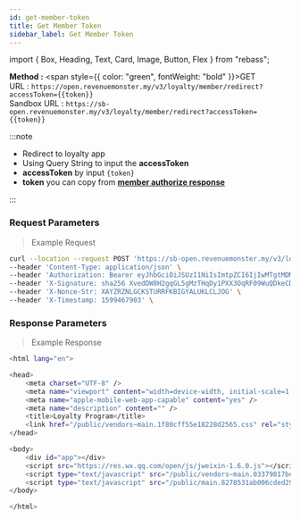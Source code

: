```yaml
---
id: get-member-token
title: Get Member Token
sidebar_label: Get Member Token
---
```


import { Box, Heading, Text, Card, Image, Button, Flex } from "rebass";

**Method :** <span style={{ color: "green", fontWeight: "bold" }}>GET</span><br/>
URL : `https://open.revenuemonster.my/v3/loyalty/member/redirect?accessToken={{token}} `<br/>
Sandbox URL : `https://sb-open.revenuemonster.my/v3/loyalty/member/redirect?accessToken={{token}} `

:::note

- Redirect to loyalty app
- Using Query String to input the **accessToken**
- **accessToken** by input `{token}`
- **token** you can copy from **[member authorize response](./member-authorize)**

:::

### Request Parameters

> Example Request

```bash
curl --location --request POST 'https://sb-open.revenuemonster.my/v3/loyalty/member/redirect?accessToken={{token}}' \
--header 'Content-Type: application/json' \
--header 'Authorization: Bearer eyJhbGciOiJSUzI1NiIsImtpZCI6IjIwMTgtMDMtMTMiLCJ0eXAiOiJKV1QifQ.eyJhdWQiOlsiYXBpX2NsaWVudEBFaGNLQzA5QmRYUm9RMnhwWlc1MEVNbkFxWjZHek9MS0ZRIl0sImV4cCI6MTYxMTczMzcxMiwiaWF0IjoxNjA5MTQxNzEyLCJpc3MiOiJodHRwczovL3NiLW9hdXRoLnJldmVudWVtb25zdGVyLm15IiwianRpIjoiRWh3S0VFOUJkWFJvUVdOalpYTnpWRzlyWlc0UTYtRElnc3E3dEtvVyIsIm5iZiI6MTYwOTE0MTcxMiwic3ViIjoiRWhRS0NFMWxjbU5vWVc1MEVKWFZ6ZDN3cmFxVE9SSVFDZ1JWYzJWeUVJeUpxSXp2eU1QVmNRIn0.vDyDrmriPMyvrzpadJx3iBLvBtX4ELsK4shnKkUPqgC9KovNzSTFVEqOe9hxAqqh9VFrEC7kBbS4FNm007CWC4P9_zbN0Ax829Q1DRS3ZZQg-wYEXywFgIqMEPKavG9KkpQ_zvNplu4kLq-gdlR0sjF37x9s7j7uZVJg8xAf8LVEOJzqfgsnt56JpcOGWsaQahQyvhAUq8_O9EYLM_PewqxIfVT6hJA83_ULGUFF9wp4xVbS1kU-u93E569F0gdiJnmcQ80CB6fz4q4u_oMrqBZiaZIJ1RYNKRXk3i8pNPhu9d3sIulPCY8PuD9eqdL31LF9npd8r54lWs05ATrg-g' \
--header 'X-Signature: sha256 XvedDW8H2gqGL5gMzTHqDy1PXX3OqRF09WuQDkeCDwuinOAsPstcPOSefUwkyHPM9WPNKKHyR5qXbKNLC7UgQyGi8Ynio03kDo0p+g3BqXaUT1tpo5D8kv42Kh2S8CW4RkX2Dkf+Yxi2XMQ8l3kzPZaRyhudaGerUZony4Npzf63p4+oTBbXE01uX/4x/WL57+zkaaVRc1KlJsLdGsBmLlPOHLana7udJffJyxXhOmyokBuJ4GoOC8JpDG9oaKCNMZ88ow9CWWB0yRPrK2KeaEDwzCm2Jh8IFKw1gS6avQAwsjychZWv5XmAXkZ8ZQrnLXJquA09QpLxPTtOeQC9SA==' \
--header 'X-Nonce-Str: XAYZRZNLGCKSTURRFKBIGYALUKLCLJOG' \
--header 'X-Timestamp: 1599467903' \

```

### Response Parameters

> Example Response

```bash
<html lang="en">

<head>
	<meta charset="UTF-8" />
	<meta name="viewport" content="width=device-width, initial-scale=1.0, user-scalable=no" />
	<meta name="apple-mobile-web-app-capable" content="yes" />
	<meta name="description" content="" />
	<title>Loyalty Program</title>
	<link href="/public/vendors~main.1f80cff55e18228d2565.css" rel="stylesheet">
</head>

<body>
	<div id="app"></div>
	<script src="https://res.wx.qq.com/open/js/jweixin-1.6.0.js"></script>
	<script type="text/javascript" src="/public/vendors~main.03379817be1520667542.js"></script>
	<script type="text/javascript" src="/public/main.8278531ab006cded29ef.js"></script>
</body>

</html>
```
